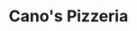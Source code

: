 ---
title: "Cano's Pizzeria"
address: "Unit E, Buttermarket Centre Feenys Lane, Dungannon, Co. Tyrone, BT70 1TX"
tel: "028 8772 2334"
county: "Tyrone"
category: "Italian Restaurants"
type: "Content"
lat: "054.5055910000"
lng: "-006.7697600000"
---
